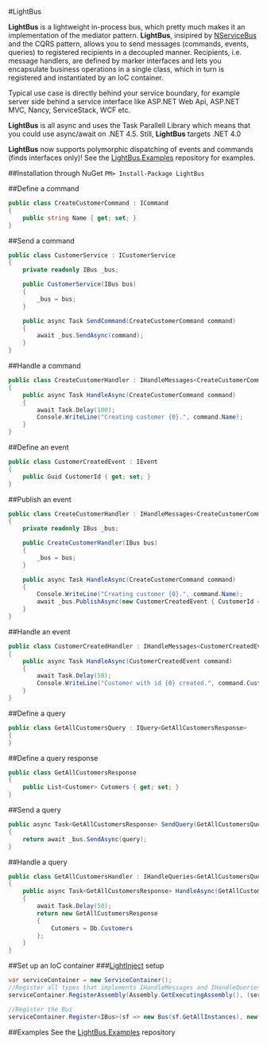 #LightBus

**LightBus** is a lightweight in-process bus, which pretty much makes it an implementation of the mediator pattern. **LightBus**, insipired by [NServiceBus](http://www.particular.net/) and the CQRS pattern, allows you to send messages (commands, events, queries) to registered recipients in a decoupled manner. Recipients, i.e. message handlers, are defined by marker interfaces and lets you encapsulate business operations in a single class, which in turn is registered and instantiated by an IoC container. 

Typical use case is directly behind your service boundary, for example server side behind a service interface like ASP.NET Web Api, ASP.NET MVC, Nancy, ServiceStack, WCF etc. 

**LightBus** is all async and uses the Task Parallell Library which means that you could use async/await on .NET 4.5. Still, **LightBus** targets .NET 4.0

**LightBus** now supports polymorphic dispatching of events and commands (finds interfaces only)! See the [LightBus.Examples](https://github.com/kvarv/LightBus.Examples) repository for examples.

##Installation through NuGet
```PM> Install-Package LightBus```

##Define a command
```csharp
public class CreateCustomerCommand : ICommand
{
    public string Name { get; set; }
}
```

##Send a command
```csharp
public class CustomerService : ICustomerService
{
    private readonly IBus _bus;

    public CustomerService(IBus bus)
    {
        _bus = bus;
    }

    public async Task SendCommand(CreateCustomerCommand command)
    {
        await _bus.SendAsync(command);
    }
}
```

##Handle a command
```csharp
public class CreateCustomerHandler : IHandleMessages<CreateCustomerCommand>
{
    public async Task HandleAsync(CreateCustomerCommand command)
    {
        await Task.Delay(100);
        Console.WriteLine("Creating customer {0}.", command.Name);
    }
}
```

##Define an event
```csharp
public class CustomerCreatedEvent : IEvent
{
    public Guid CustomerId { get; set; }
}
```

##Publish an event
```csharp
public class CreateCustomerHandler : IHandleMessages<CreateCustomerCommand>
{
    private readonly IBus _bus;

    public CreateCustomerHandler(IBus bus)
    {
        _bus = bus;
    }

    public async Task HandleAsync(CreateCustomerCommand command)
    {
        Console.WriteLine("Creating customer {0}.", command.Name);
        await _bus.PublishAsync(new CustomerCreatedEvent { CustomerId = Guid.NewGuid() });
    }
}
```

##Handle an event
```csharp
public class CustomerCreatedHandler : IHandleMessages<CustomerCreatedEvent>
{
    public async Task HandleAsync(CustomerCreatedEvent command)
    {
        await Task.Delay(50);
        Console.WriteLine("Customer with id {0} created.", command.CustomerId);
    }
}
```

##Define a query
```csharp
public class GetAllCustomersQuery : IQuery<GetAllCustomersResponse>
{
}
```

##Define a query response
```csharp
public class GetAllCustomersResponse
{
    public List<Customer> Cutomers { get; set; }
}
```

##Send a query
```csharp
public async Task<GetAllCustomersResponse> SendQuery(GetAllCustomersQuery query)
{
    return await _bus.SendAsync(query);
}
```

##Handle a query
```csharp
public class GetAllCustomersHandler : IHandleQueries<GetAllCustomersQuery, GetAllCustomersResponse>
{
    public async Task<GetAllCustomersResponse> HandleAsync(GetAllCustomersQuery query)
    {
        await Task.Delay(50);
        return new GetAllCustomersResponse
        {
            Cutomers = Db.Customers
        };
    }
}
```

##Set up an IoC container
###[LightInject](http://www.lightinject.net/) setup
```csharp
var serviceContainer = new ServiceContainer();
//Register all types that implements IHandleMessages and IHandleQueries
serviceContainer.RegisterAssembly(Assembly.GetExecutingAssembly(), (serviceType, implementingType) => serviceType.IsGenericType && (serviceType.GetGenericTypeDefinition() == typeof(IHandleMessages<>) || serviceType.GetGenericTypeDefinition() == typeof(IHandleQueries<,>)));

//Register the Bus
serviceContainer.Register<IBus>(sf => new Bus(sf.GetAllInstances), new PerContainerLifetime());
```

##Examples
See the [LightBus.Examples](https://github.com/kvarv/LightBus.Examples) repository
